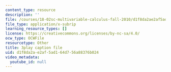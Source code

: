 ```yaml
---
content_type: resource
description: ''
file: /courses/18-02sc-multivariable-calculus-fall-2010/d1f8da2ae2af5ad164d756a88376b024_KnVNFj53Eq4.srt
file_type: application/x-subrip
learning_resource_types: []
license: https://creativecommons.org/licenses/by-nc-sa/4.0/
ocw_type: OCWFile
resourcetype: Other
title: 3play caption file
uid: d1f8da2a-e2af-5ad1-64d7-56a88376b024
video_metadata:
  youtube_id: null
---
```

